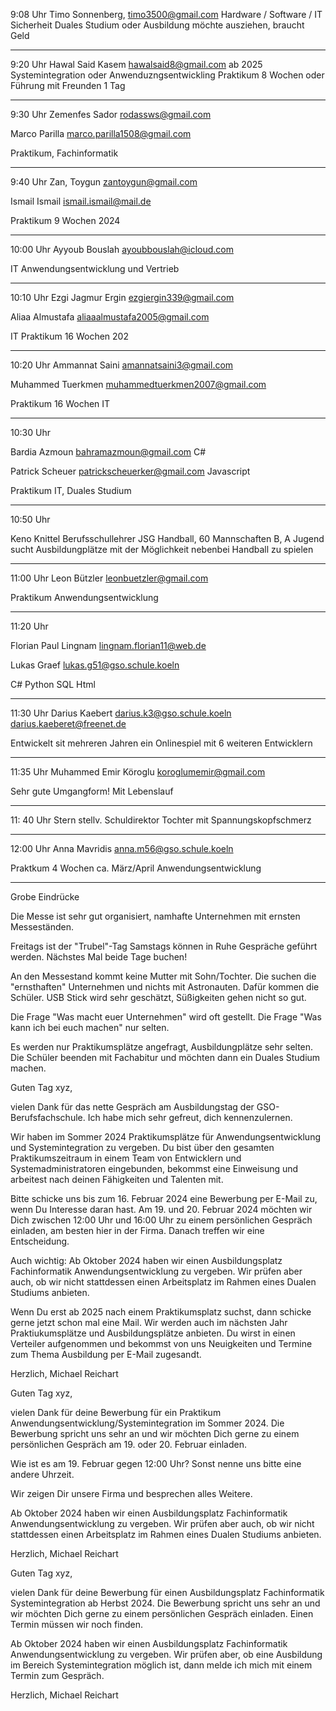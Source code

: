 9:08 Uhr
Timo Sonnenberg, timo3500@gmail.com
Hardware / Software / IT Sicherheit
Duales Studium oder Ausbildung
möchte ausziehen, braucht Geld

---

9:20 Uhr
Hawal Said Kasem
hawalsaid8@gmail.com
ab 2025
Systemintegration oder Anwenduzngsentwickling
Praktikum 8 Wochen
oder Führung mit Freunden 1 Tag

---

9:30 Uhr
Zemenfes Sador
rodassws@gmail.com

Marco Parilla
marco.parilla1508@gmail.com

Praktikum, Fachinformatik

---

9:40 Uhr
Zan, Toygun
zantoygun@gmail.com

Ismail Ismail
ismail.ismail@mail.de

Praktikum 9 Wochen 2024

---

10:00 Uhr
Ayyoub Bouslah
ayoubbouslah@icloud.com

IT Anwendungsentwicklung und Vertrieb

---

10:10 Uhr
Ezgi Jagmur Ergin
ezgiergin339@gmail.com

Aliaa Almustafa
aliaaalmustafa2005@gmail.com

IT Praktikum 16 Wochen 202

---

10:20 Uhr
Ammannat Saini
amannatsaini3@gmail.com

Muhammed Tuerkmen
muhammedtuerkmen2007@gmail.com

Praktikum 16 Wochen IT

---

10:30 Uhr

Bardia Azmoun
bahramazmoun@gmail.com
C#

Patrick Scheuer
patrickscheuerker@gmail.com
Javascript

Praktikum IT, Duales Studium

---

10:50 Uhr

Keno Knittel
Berufsschullehrer
JSG Handball, 60 Mannschaften
B, A Jugend sucht Ausbildungplätze mit der Möglichkeit nebenbei Handball zu spielen

---

11:00 Uhr
Leon Bützler
leonbuetzler@gmail.com

Praktikum Anwendungsentwicklung

---

11:20 Uhr

Florian Paul Lingnam
lingnam.florian11@web.de

Lukas Graef
lukas.g51@gso.schule.koeln

C# Python SQL Html

---

11:30 Uhr
Darius Kaebert
darius.k3@gso.schule.koeln
darius.kaeberet@freenet.de

Entwickelt sit mehreren Jahren ein Onlinespiel mit 6 weiteren Entwicklern

---

11:35 Uhr
Muhammed Emir Köroglu
koroglumemir@gmail.com

Sehr gute Umgangform! Mit Lebenslauf

---

11: 40 Uhr
Stern stellv. Schuldirektor
Tochter mit Spannungskopfschmerz

---

12:00 Uhr
Anna Mavridis
anna.m56@gso.schule.koeln

Praktkum 4 Wochen ca. März/April
Anwendungsentwicklung

---

Grobe Eindrücke

Die Messe ist sehr gut organisiert, namhafte Unternehmen mit ernsten Messeständen.

Freitags ist der "Trubel"-Tag
Samstags können in Ruhe Gespräche geführt werden.
Nächstes Mal beide Tage buchen!

An den Messestand kommt keine Mutter mit Sohn/Tochter. Die suchen die "ernsthaften" Unternehmen und nichts mit Astronauten.
Dafür kommen die Schüler. USB Stick wird sehr geschätzt, Süßigkeiten gehen nicht so gut.

Die Frage "Was macht euer Unternehmen" wird oft gestellt.
Die Frage "Was kann ich bei euch machen" nur selten.

Es werden nur Praktikumsplätze angefragt, Ausbildungplätze sehr selten.
Die Schüler beenden mit Fachabitur und möchten dann ein Duales Studium machen.




Guten Tag xyz,

vielen Dank für das nette Gespräch am Ausbildungstag der GSO-Berufsfachschule.
Ich habe mich sehr gefreut, dich kennenzulernen.

Wir haben im Sommer 2024 Praktikumsplätze für Anwendungsentwicklung und Systemintegration zu vergeben.
Du bist über den gesamten Praktikumszeitraum in einem Team von Entwicklern und Systemadministratoren eingebunden, bekommst eine Einweisung und arbeitest nach deinen Fähigkeiten und Talenten mit.

Bitte schicke uns bis zum 16. Februar 2024 eine Bewerbung per E-Mail zu, wenn Du Interesse daran hast. Am 19. und 20. Februar 2024 möchten wir Dich zwischen 12:00 Uhr und 16:00 Uhr zu einem persönlichen Gespräch einladen, am besten hier in der Firma. Danach treffen wir eine Entscheidung.

Auch wichtig:
Ab Oktober 2024 haben wir einen Ausbildungsplatz Fachinformatik Anwendungsentwicklung zu vergeben. Wir prüfen aber auch, ob wir nicht stattdessen einen Arbeitsplatz im Rahmen eines Dualen Studiums anbieten.

Wenn Du erst ab 2025 nach einem Praktikumsplatz suchst, dann schicke gerne jetzt schon mal eine Mail. Wir werden auch im nächsten Jahr Praktiukumsplätze und Ausbildungsplätze anbieten.
Du wirst in einen Verteiler aufgenommen und bekommst von uns Neuigkeiten und Termine zum Thema Ausbildung per E-Mail zugesandt.

Herzlich, Michael Reichart





Guten Tag xyz,

vielen Dank für deine Bewerbung für ein Praktikum Anwendungsentwicklung/Systemintegration im Sommer 2024. Die Bewerbung spricht uns sehr an und wir möchten Dich gerne zu einem persönlichen Gespräch am 19. oder 20. Februar einladen.

Wie ist es am 19. Februar gegen 12:00 Uhr?
Sonst nenne uns bitte eine andere Uhrzeit.

Wir zeigen Dir unsere Firma und besprechen alles Weitere.

Ab Oktober 2024 haben wir einen Ausbildungsplatz Fachinformatik Anwendungsentwicklung zu vergeben. Wir prüfen aber auch, ob wir nicht stattdessen einen Arbeitsplatz im Rahmen eines Dualen Studiums anbieten.

Herzlich, Michael Reichart





Guten Tag xyz,

vielen Dank für deine Bewerbung für einen Ausbildungsplatz Fachinformatik Systemintegration ab Herbst 2024.
Die Bewerbung spricht uns sehr an und wir möchten Dich gerne zu einem persönlichen Gespräch einladen. Einen Termin müssen wir noch finden.

Ab Oktober 2024 haben wir einen Ausbildungsplatz Fachinformatik Anwendungsentwicklung zu vergeben. 
Wir prüfen aber, ob eine Ausbildung im Bereich Systemintegration möglich ist, dann melde ich mich mit einem Termin zum Gespräch.

Herzlich, Michael Reichart